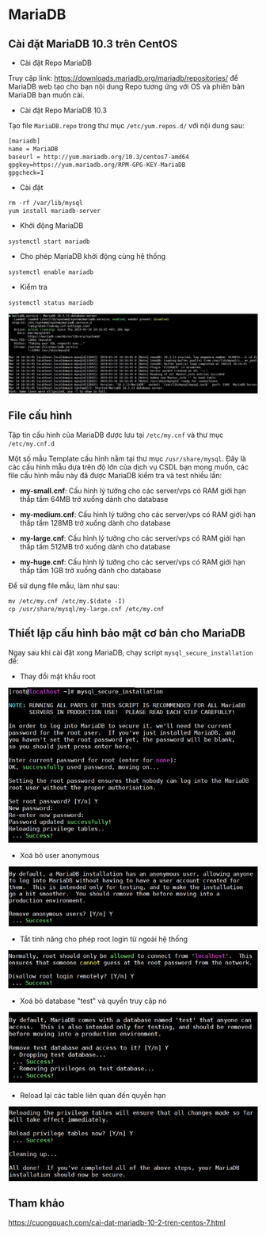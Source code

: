 # MariaDB

## Cài đặt MariaDB 10.3 trên CentOS

- Cài đặt Repo MariaDB

Truy cập link: https://downloads.mariadb.org/mariadb/repositories/ để MariaDB web tạo cho bạn nội dung Repo tương ứng với OS và phiên bản MariaDB bạn muốn cài.

- Cài đặt Repo MariaDB 10.3

Tạo file `MariaDB.repo` trong thư mục `/etc/yum.repos.d/` với nội dung sau:

```
[mariadb]
name = MariaDB
baseurl = http://yum.mariadb.org/10.3/centos7-amd64
gpgkey=https://yum.mariadb.org/RPM-GPG-KEY-MariaDB
gpgcheck=1
```

- Cài đặt

```
rm -rf /var/lib/mysql
yum install mariadb-server
```

- Khởi động MariaDB

`systemctl start mariadb`

- Cho phép MariaDB khởi động cùng hệ thống

`systemctl enable mariadb`

- Kiểm tra 

`systemctl status mariadb`

<img src="img/01.jpg">

## File cấu hình

Tập tin cấu hình của MariaDB được lưu tại `/etc/my.cnf` và thư mục `/etc/my.cnf.d` 

Một số mẫu Template cấu hình nằm tại thư mục `/usr/share/mysql`. Đây là các cấu hình mẫu dựa trên độ lớn của dịch vụ CSDL bạn mong muốn, các file cấu hình mẫu này đã được MariaDB kiểm tra và test nhiều lần:

- **my-small.cnf**: Cấu hình lý tưởng cho các server/vps có RAM giới hạn thấp tầm 64MB trở xuống dành cho database

- **my-medium.cnf**: Cấu hình lý tưởng cho các server/vps có RAM giới hạn thấp tầm 128MB trở xuống dành cho database

- **my-large.cnf**: Cấu hình lý tưởng cho các server/vps có RAM giới hạn thấp tầm 512MB trở xuống dành cho database

- **my-huge.cnf**: Cấu hình lý tưởng cho các server/vps có RAM giới hạn thấp tầm 1GB trở xuống dành cho database

Để sử dụng file mẫu, làm như sau:

```
mv /etc/my.cnf /etc/my.$(date -I)
cp /usr/share/mysql/my-large.cnf /etc/my.cnf 
```

## Thiết lập cấu hình bảo mật cơ bản cho MariaDB

Ngay sau khi cài đặt xong MariaDB, chạy script `mysql_secure_installation` để:

- Thay đổi mật khẩu root 

<img src="img/02.jpg">

- Xoá bỏ user anonymous

<img src="img/03.jpg">

- Tắt tính năng cho phép root login từ ngoài hệ thống 

<img src="img/04.jpg">

- Xoá bỏ database "test" và quyền truy cập nó 

<img src="img/05.jpg">

- Reload lại các table liên quan đến quyền hạn 

<img src="img/06.jpg">

## Tham khảo

https://cuongquach.com/cai-dat-mariadb-10-2-tren-centos-7.html